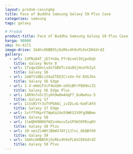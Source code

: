 ```yaml
---
layout: produk-casinghp
title: Face of Buddha Samsung Galaxy S9 Plus Case
categories: samsung
tags: galaxy

# Produk
product-title: Face of Buddha Samsung Galaxy S9 Plus Case
harga: 90000
sku: hn-4171
image-drive: 1bAhcOHBB5hjOzRks4h9xPLKnCEKGdrdZ
gallery:
  - url: 1VPNsD4T_jElYnOa_P7rQixmlIHjpnDqX
    title: Galaxy Note 8
  - url: 1fsqw1EmcLxds7GBUTcsUuOGjHxaYkZyS
    title: Galaxy S6
  - url: 1oWfYsBBiiX4aZTEEICrxXn-hV-8XGJkn
    title: Galaxy S6 Edge
  - url: 1-3-eHeLPJcF4UxDH-oUhiBFrP809oiZS
    title: Galaxy S6 Edge Plus
  - url: 1AR9nfoSrZlykh9wOm4dqF7_6uHwXuu-5
    title: Galaxy S7
  - url: 1iSsNlYr3xTVPbA8i_ivIDLxG-6a9lAFd
    title: Galaxy S7 Edge
  - url: 1vtffVKprF7WpKa24o59WKS2V9FgGNBmo
    title: Galaxy S8
  - url: 1lmQDH9N0XfWZsnHosvIo1PXHCKPDiqKV
    title: Galaxy S8 Plus
  - url: 10-smzZi4WYJBbW37AYj1Jlni_8bQBf69
    title: Galaxy S9
  - url: 1bAhcOHBB5hjOzRks4h9xPLKnCEKGdrdZ
    title: Galaxy S9 Plus
---
```

